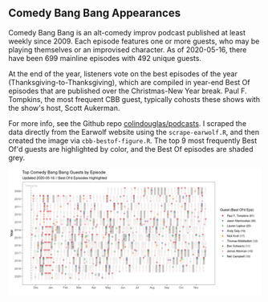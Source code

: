 Comedy Bang Bang Appearances
----------------------------

Comedy Bang Bang is an alt-comedy improv podcast published at least
weekly since 2009. Each episode features one or more guests, who may be
playing themselves or an improvised character. As of 2020-05-16, there
have been 699 mainline episodes with 492 unique guests.

At the end of the year, listeners vote on the best episodes of the year
(Thanksgiving-to-Thanksgiving), which are compiled in year-end Best Of
episodes that are published over the Christmas-New Year break. Paul F.
Tompkins, the most frequent CBB guest, typically cohosts these shows
with the show's host, Scott Aukerman.

For more info, see the Github repo
[colindouglas/podcasts](https://www.github.com/colindouglas/podcasts/).
I scraped the data directly from the Earwolf website using the
`scrape-earwolf.R`, and then created the image via
`cbb-bestof-figure.R`. The top 9 most frequently Best Of'd guests are
highlighted by color, and the Best Of episodes are shaded grey.

![](images/cbb-bestof-plot-1.png)
